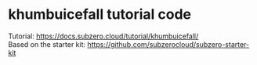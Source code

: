 # khumbuicefall tutorial code
Tutorial: https://docs.subzero.cloud/tutorial/khumbuicefall/ <br />
Based on the starter kit: https://github.com/subzerocloud/subzero-starter-kit <br />
